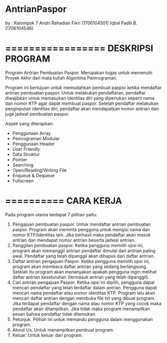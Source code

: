 # AntrianPaspor
by :  Kelompok 7
      Andri Rahadian Fikri  (1706104501)
      Iqbal Fadlli B.       (1706104546)
      
=================
DESKRIPSI PROGRAM
=================
Program Antrian Pembuatan Paspor. Merupakan tugas untuk memenuhi Proyek Akhir dari mata kuliah Algoritma Pemrograman.

Program ini bertujuan untuk memudahkan pembuat paspor ketika mendaftar antrian pembuatan paspor. Untuk melakukan pendaftaran, pendaftar diwajibkan untuk memasukan identitas diri yang diperlukan seperti nama dan nomor KTP agar dapat membuat paspor. Setelah pendaftar melakukan penginputan identitas diri, pendaftar akan mendapatkan nomor antrian dan juga jadwal pembuatan paspor.

Aspek yang diterapkan:
- Penggunaan Array
- Pemrograman Modular
- Penggunaan Header
- User Friendly
- Data Struktur
- Pointer
- Searching
- Open/Reading/Writing File
- Enqueue & Dequeue
- Fullscreen

==========
CARA KERJA
==========
Pada program utama terdapat 7 pilihan yaitu:
1. Pengajuan pembuatan paspor.
    Untuk mendaftar antrian pembuatan paspor. Program akan meminta pengguna untuk mengisi nama dan nomor KTP/Identitas lain. Jika
    berhasil maka pendaftar akan masuk antrian dan mendapat nomor antrian beserta jadwal antrian.
2. Panggilan pembuatan paspor.
    Ketika pengguna memilih opsi ini, program akan memanggil antrian pendaftar dimulai dari antrian paling awal. Pendaftar yang telah
    dipanggil akan dihapus dari daftar antrian.
3. Daftar antrian pengajuan Paspor.
    Ketika pengguna memilih opsi ini, program akan membaca daftar antrian yang sedang berlangsung. Setelah itu program akan menanyakan
    apakah pengguna ingin melihat daftar antrian keseluruhan (termasuk antrian yang telah dipanggil).
4. Cari antrian pengajuan Paspor.
    Ketika opsi ini dipilih, pengguna dapat mencari pendaftar yang telah terdaftar dalam antrian. Pengguna dapat mencari nama pendaftar
    atau nomor identitas KTP. Program lalu akan mencari daftar antrian dengan membuka file txt yang dibuat program. Jika terdapat
    pendaftar dengan nama atau nomor KTP yang cocok maka pendaftar akan ditampilkan. Jika tidak maka program menampilkan pesan bahwa
    pendaftar tidak ditemukan.
5. Petunjuk.
    Pilihan ini untuk memandu pengguna dalam menggunakan program.
6. About Us.
    Untuk menampilkan pembuat program.
7. Keluar.
    Untuk keluar dari program.
